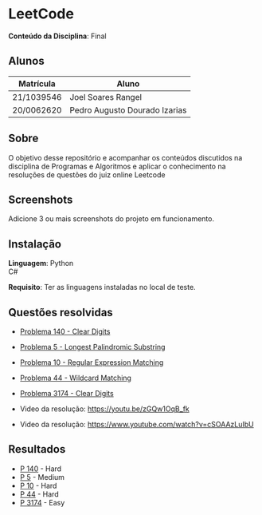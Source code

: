 # LeetCode

**Conteúdo da Disciplina**: Final<br>

## Alunos
|Matrícula | Aluno |
| -- | -- |
| 21/1039546  |  Joel Soares Rangel |
| 20/0062620  |  Pedro Augusto Dourado Izarias |

## Sobre 
O objetivo desse repositório e acompanhar os conteúdos discutidos na disciplina de Programas e Algoritmos e aplicar o conhecimento na resoluções de questões
do juiz online Leetcode

## Screenshots
Adicione 3 ou mais screenshots do projeto em funcionamento.

## Instalação 
**Linguagem**: Python<br> C#<br>

**Requisito**: Ter as linguagens instaladas no local de teste.

## Questões resolvidas
- [Problema 140 - Clear Digits]([https://leetcode.com/problems/clear-digits/description/?envType=daily-question&envId=2025-02-10](https://leetcode.com/problems/word-break-ii/description/))
- [Problema 5 - Longest Palindromic Substring](https://leetcode.com/problems/longest-palindromic-substring/description/)
- [Problema 10 - Regular Expression Matching](https://leetcode.com/problems/regular-expression-matching/description/)
- [Problema 44 - Wildcard Matching](https://leetcode.com/problems/wildcard-matching/description/)
- [Problema 3174 - Clear Digits](https://leetcode.com/problems/clear-digits/description/?envType=daily-question&envId=2025-02-10)

- Video da resolução: https://youtu.be/zGQw1OqB_fk
- Video da resolução: https://www.youtube.com/watch?v=cSOAAzLuIbU

## Resultados
- [P 140](Problema_140/WordBreak2) - Hard
- [P 5](Problema_5/Program.cs) - Medium
- [P 10](Problema_10/Program.cs) - Hard
- [P 44](Problema_44/Program.cs) - Hard
- [P 3174](Problema_3174/Program.cs) - Easy



